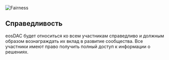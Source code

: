 ![Fairness](/assets/vision-core-principles/fairness-icon160x160.svg)

Справедливость
---

eosDAC будет относиться ко всем участникам справедливо и должным образом вознаграждать их вклад в развитие сообщества. Все участники имеют право получить полный доступ к информации о решениях.
